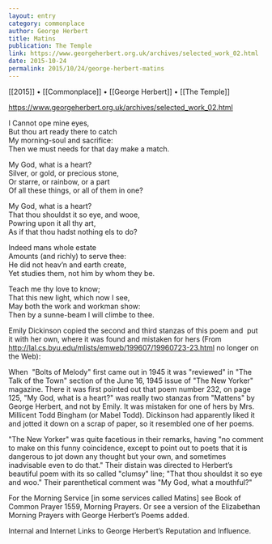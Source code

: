 ```yaml
---
layout: entry
category: commonplace
author: George Herbert
title: Matins
publication: The Temple
link: https://www.georgeherbert.org.uk/archives/selected_work_02.html
date: 2015-10-24
permalink: 2015/10/24/george-herbert-matins
---
```


[[2015]] • [[Commonplace]] • [[George Herbert]] • [[The Temple]]

https://www.georgeherbert.org.uk/archives/selected_work_02.html

I Cannot ope mine eyes,
<br>But thou art ready there to catch
<br>My morning-soul and sacrifice:
<br>Then we must needs for that day make a match.

My God, what is a heart?
<br>Silver, or gold, or precious stone,
<br>Or starre, or rainbow, or a part
<br>Of all these things, or all of them in one?

My God, what is a heart?
<br>That thou shouldst it so eye, and wooe,
<br>Powring upon it all thy art,
<br>As if that thou hadst nothing els to do?

Indeed mans whole estate
<br>Amounts (and richly) to serve thee:
<br>He did not heav’n and earth create,
<br>Yet studies them, not him by whom they be.

Teach me thy love to know;
<br>That this new light, which now I see,
<br>May both the work and workman show:
<br>Then by a sunne-beam I will climbe to thee.

Emily Dickinson copied the second and third stanzas of this poem and  put it with her own, where it was found and mistaken for hers (From http://lal.cs.byu.edu/mlists/emweb/199607/19960723-23.html no longer on the Web):

When  "Bolts of Melody" first came out in 1945 it was "reviewed" in "The Talk of the Town" section of the June 16, 1945 issue of "The New Yorker" magazine. There it was first pointed out that poem number 232, on page 125, "My God, what is a heart?" was really two stanzas from "Mattens" by George Herbert, and not by Emily. It was mistaken for one of hers by Mrs. Millicent Todd Bingham (or Mabel Todd). Dickinson had apparently liked it and jotted it down on a scrap of paper, so it resembled one of her poems.

"The New Yorker" was quite facetious in their remarks, having "no comment to make on this funny coincidence, except to point out to poets that it is dangerous to jot down any thought but your own, and sometimes inadvisable even to do that." Their distain was directed to Herbert’s beautiful poem with its so called "clumsy" line; "That thou shouldst it so eye and woo." Their parenthetical comment was "My God, what a mouthful?"

For the Morning Service [in some services called Matins] see Book of Common Prayer 1559, Morning Prayers. Or see a version of the Elizabethan Morning Prayers with George Herbert’s Poems added.

Internal and Internet Links to George Herbert’s Reputation and Influence.
